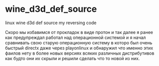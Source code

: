 # wine_d3d_def_source
linux wine d3d def source my reversing code

Скоро мы избавимся от прокладок в виде протон и так далее я ранее как предупреждал работал над операционной системой и я начал 
сравнивать свою старую операционную систему в которо был очень быстрый directx даже через playonlinux и обнаружил что именно этих
фаилов нету в более новых версиях всяких различных дистрибутивов как будто они их скрыли и решили сделать что то новой из них.
